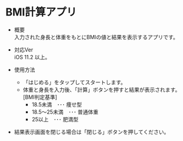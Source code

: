# BMI計算アプリ

- 概要  
入力された身長と体重をもとにBMIの値と結果を表示するアプリです。

- 対応Ver  
iOS 11.2 以上。

- 使用方法
  - 「はじめる」をタップしてスタートします。
  - 体重と身長を入力後、「計算」ボタンを押すと結果が表示されます。  
  [BMI判定基準]
    - 18.5未満　･･･ 痩せ型
    - 18.5〜25未満　･･･ 普通体重
    - 25以上　･･･ 肥満型
 - 結果表示画面を閉じる場合は「閉じる」ボタンを押してください。
